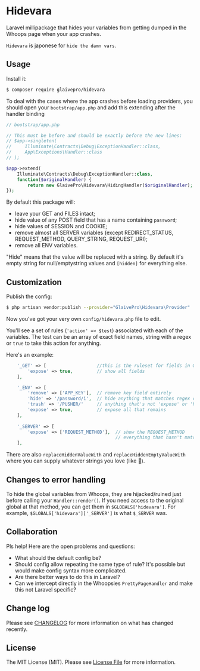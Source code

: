# Hidevara

Laravel millipackage that hides your variables from getting dumped in the Whoops page when your app crashes.

`Hidevara` is japonese for `hide the damn vars`.

## Usage

Install it:

``` bash
$ composer require glaivepro/hidevara
```

To deal with the cases where the app crashes before loading providers, you should open your `bootstrap/app.php` and add this extending after the handler binding
```php
// bootstrap/app.php

// This must be before and should be exactly before the new lines:
// $app->singleton(
//     Illuminate\Contracts\Debug\ExceptionHandler::class,
//     App\Exceptions\Handler::class
// );

$app->extend(
	Illuminate\Contracts\Debug\ExceptionHandler::class,
	function($originalHandler) {
		return new GlaivePro\Hidevara\HidingHandler($originalHandler);
});
```

By default this package will:

- leave your GET and FILES intact;
- hide value of any POST field that has a name containing `password`;
- hide values of SESSION and COOKIE;
- remove almost all SERVER variables (except REDIRECT_STATUS, REQUEST_METHOD, QUERY_STRING, REQUEST_URI);
- remove all ENV variables.

"Hide" means that the value will be replaced with a string. By default it's empty string for null/emptystring values and `[hidden]` for everything else.

## Customization

Publish the config:

``` bash
$ php artisan vendor:publish --provider="GlaivePro\Hidevara\Provider"
```

Now you've got your very own `config/hidevara.php` file to edit. 

You'll see a set of rules (`'action' => $test`) associated with each of the variables. The test can be an array of exact field names, string with a regex or `true` to take this action for anything.

Here's an example:

```php
	'_GET' => [                   //this is the ruleset for fields in GET
		'expose' => true,         // show all fields
	],

	'_ENV' => [
		'remove' => ['APP_KEY'],  // remove key field entirely
		'hide' => '/password/i',  // hide anything that matches regex contains password
		'trash' => '/PUSHER/'     // anything that's not 'expose' or 'hide' will remove matched fields
		'expose' => true,         // expose all that remains
	],
	
	'_SERVER' => [
		'expose' => ['REQUEST_METHOD'],  // show the REQUEST_METHOD
		                                 // everything that hasn't matched a rule will be removed
	],
```

There are also `replaceHiddenValueWith` and `replaceHiddenEmptyValueWith` where you can supply whatever strings you love (like 🍑).

## Changes to error handling

To hide the global variables from Whoops, they are hijacked/ruined just before calling your `Handler::render()`. If you need access to the original global at that method, you can get them in `$GLOBALS['hidevara']`. For example, `$GLOBALS['hidevara']['_SERVER']` is what `$_SERVER` was.

## Collaboration

Pls help! Here are the open problems and questions:

- What should the default config be?
- Should config allow repeating the same type of rule? It's possible but would make config syntax more complicated.
- Are there better ways to do this in Laravel? 
- Can we intercept directly in the Whoopsies `PrettyPageHandler` and make this not Laravel specific?

## Change log

Please see [CHANGELOG](CHANGELOG.md) for more information on what has changed recently.

## License

The MIT License (MIT). Please see [License File](LICENSE.md) for more information.

[link-packagist]: https://packagist.org/packages/GlaivePro/Ajaxable
[link-author]: https://github.com/tontonsb
[link-contributors]: ../../contributors
